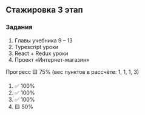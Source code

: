 ## Стажировка 3 этап

### Задания
1. Главы учебника 9 – 13
2. Typescript уроки
3. React + Redux уроки
4. Проект «Интернет-магазин»

Прогресс 🟨 75% (вес пунктов в рассчёте: 1, 1, 1, 3)

1. ✅ 100%
2. ✅ 100%
3. ✅ 100%
4. 🟨 50%
